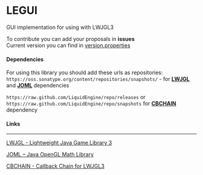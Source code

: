# LEGUI
GUI implementation for using with LWJGL3

To contribute you can add your proposals in **issues**  
Current version you can find in [version.properties](version.properties)

#### Dependencies
For using this library you should add these urls as repositories:  
`https://oss.sonatype.org/content/repositories/snapshots/` - for **[LWJGL](https://github.com/LWJGL/lwjgl3)** and **[JOML](https://github.com/JOML-CI/JOML)** dependencies

`https://raw.github.com/LiquidEngine/repo/releases` or  
`https://raw.github.com/LiquidEngine/repo/snapshots` for **[CBCHAIN](https://github.com/LiquidEngine/cbchain)** dependency
#### Links
-------------------------------
[LWJGL - Lightweight Java Game Library 3](https://github.com/LWJGL/lwjgl3)

[JOML – Java OpenGL Math Library](https://github.com/JOML-CI/JOML)

[CBCHAIN - Callback Chain for LWJGL3](https://github.com/LiquidEngine/cbchain)
